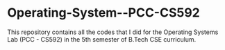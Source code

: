# Operating-System--PCC-CS592

This repository contains all the codes that I did for the Operating Systems Lab (PCC - CS592) in the 5th semester of B.Tech CSE curriculum.
